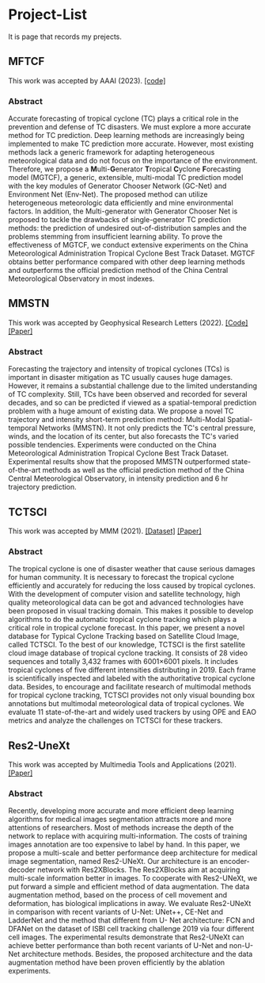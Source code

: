 # Project-List
It is page that records my prejects.
## MFTCF
This work was accepted by AAAI (2023). [[code]](https://github.com/Zjut-MultimediaPlus/MGTCF)
### Abstract
Accurate forecasting of tropical cyclone (TC) plays a critical role in the prevention and defense of TC disasters. We
must explore a more accurate method for TC prediction.
Deep learning methods are increasingly being implemented
to make TC prediction more accurate. However, most existing methods lack a generic framework for adapting heterogeneous meteorological data 
and do not focus on the importance of the environment. 
Therefore, we propose a **M**ulti-**G**enerator **T**ropical **C**yclone **F**orecasting model (MGTCF),
a generic, extensible, multi-modal TC prediction model with
the key modules of Generator Chooser Network (GC-Net)
and Environment Net (Env-Net). The proposed method can
utilize heterogeneous meteorologic data efficiently and mine
environmental factors. In addition, the Multi-generator with
Generator Chooser Net is proposed to tackle the drawbacks
of single-generator TC prediction methods: the prediction of
undesired out-of-distribution samples and the problems stemming from insufficient learning ability. 
To prove the effectiveness of MGTCF, we conduct extensive experiments on the
China Meteorological Administration Tropical Cyclone Best
Track Dataset. MGTCF obtains better performance compared with other deep learning methods and outperforms
the official prediction method of the China Central Meteorological Observatory in most indexes.
## MMSTN
This work was accepted by Geophysical Research Letters (2022). [[Code]](https://github.com/Zjut-MultimediaPlus/MMSTN) 
[[Paper]](https://agupubs.onlinelibrary.wiley.com/doi/10.1029/2021GL096898)
### Abstract
Forecasting the trajectory and intensity of tropical cyclones (TCs) is important in disaster 
mitigation as TC usually causes huge damages. However, it remains a substantial challenge due to the limited 
understanding of TC complexity. Still, TCs have been observed and recorded for several decades, and so can be 
predicted if viewed as a spatial-temporal prediction problem with a huge amount of existing data. We propose 
a novel TC trajectory and intensity short-term prediction method: Multi-Modal Spatial-temporal Networks 
(MMSTN). It not only predicts the TC's central pressure, winds, and the location of its center, but also forecasts 
the TC's varied possible tendencies. Experiments were conducted on the China Meteorological Administration 
Tropical Cyclone Best Track Dataset. Experimental results show that the proposed MMSTN outperformed 
state-of-the-art methods as well as the official prediction method of the China Central Meteorological 
Observatory, in intensity prediction and 6 hr trajectory prediction.

## TCTSCI
This work was accepted by MMM (2021). [[Dataset]](https://github.com/Zjut-MultimediaPlus/TCTSCI) 
[[Paper]](https://link.springer.com/chapter/10.1007/978-3-030-67835-7_2) 
### Abstract
The tropical cyclone is one of disaster weather that cause
serious damages for human community. It is necessary to forecast the
tropical cyclone efficiently and accurately for reducing the loss caused by
tropical cyclones. With the development of computer vision and satellite
technology, high quality meteorological data can be got and advanced
technologies have been proposed in visual tracking domain. This makes
it possible to develop algorithms to do the automatic tropical cyclone
tracking which plays a critical role in tropical cyclone forecast. In this
paper, we present a novel database for Typical Cyclone Tracking based
on Satellite Cloud Image, called TCTSCI. To the best of our knowledge,
TCTSCI is the first satellite cloud image database of tropical cyclone
tracking. It consists of 28 video sequences and totally 3,432 frames with
6001×6001 pixels. It includes tropical cyclones of five different intensities
distributing in 2019. Each frame is scientifically inspected and labeled
with the authoritative tropical cyclone data. Besides, to encourage and
facilitate research of multimodal methods for tropical cyclone tracking,
TCTSCI provides not only visual bounding box annotations but multimodal meteorological data of tropical cyclones. 
We evaluate 11 state-of-the-art and widely used trackers by using OPE and EAO metrics and
analyze the challenges on TCTSCI for these trackers.

## Res2-UneXt
This work was accepted by Multimedia Tools and Applications (2021). [[Paper]](https://link.springer.com/article/10.1007/s11042-021-10536-5) 
### Abstract
Recently, developing more accurate and more efficient deep learning algorithms for medical
images segmentation attracts more and more attentions of researchers. Most of methods
increase the depth of the network to replace with acquiring multi-information. The costs of
training images annotation are too expensive to label by hand. In this paper, we propose
a multi-scale and better performance deep architecture for medical image segmentation,
named Res2-UNeXt. Our architecture is an encoder-decoder network with Res2XBlocks.
The Res2XBlocks aim at acquiring multi-scale information better in images. To cooperate
with Res2-UNeXt, we put forward a simple and efficient method of data augmentation.
The data augmentation method, based on the process of cell movement and deformation,
has biological implications in away. We evaluate Res2-UNeXt in comparison with recent
variants of U-Net: UNet++, CE-Net and LadderNet and the method that different from U-
Net architecture: FCN and DFANet on the dataset of ISBI cell tracking challenge 2019
via four different cell images. The experimental results demonstrate that Res2-UNeXt can
achieve better performance than both recent variants of U-Net and non-U-Net architecture
methods. Besides, the proposed architecture and the data augmentation method have been
proven efficiently by the ablation experiments.
